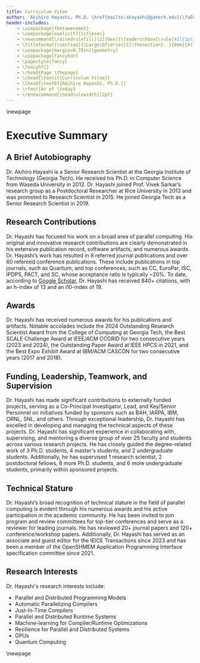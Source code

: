 ```yaml
---
title: Curriculum Vitae
author: 'Akihiro Hayashi, Ph.D. \href{mailto:ahayashi@gatech.edu}{\faEnvelope} \href{https://www.linkedin.com/in/akihiro-hayashi-91710237/}{\faLinkedin} \href{https://x.com/ahayashi_gt}{\faTwitter}'
header-includes:
    - \usepackage{fontawesome5}
    - \usepackage[explicit]{titlesec}
    - \newcommand{\raisedrulefill}[2][0ex]{\leaders\hbox{\rule[#1]{1pt}{#2}}\hfill}
    - \titleformat{\section}{\Large\bfseries}{{\thesection}. }{0em}{#1\vspace{-1.6ex} \\ \makebox[\linewidth][l]{\raisedrulefill[0.4ex]{1pt}}}
    - \usepackage[margin=0.75in]{geometry}
    - \usepackage{fancyhdr}
    - \pagestyle{fancy}
    - \fancyhf{}
    - \rhead{Page \thepage}
    - \chead{\textit{Curriculum Vitae}}
    - \lhead{\textbf{Akihiro Hayashi, Ph.D.}}
    - \rfoot{As of \today}
    - \renewcommand{\headrulewidth}{2pt}
---
```

\newpage

Executive Summary
=======

## A Brief Autobiography
Dr. Akihiro Hayashi is a Senior Research Scientist at the Georgia Institute of Technology (Georgia Tech). He received his Ph.D. in Computer Science from Waseda University in 2012. Dr. Hayashi joined Prof. Vivek Sarkar’s research group as a Postdoctoral Researcher at Rice University in 2013 and was promoted to Research Scientist in 2015. He joined Georgia Tech as a Senior Research Scientist in 2019.

## Research Contributions
Dr. Hayashi has focused his work on a broad area of parallel computing. His original and innovative research contributions are clearly demonstrated in his extensive publication record, software artifacts, and numerous awards. Dr. Hayashi’s work has resulted in 8 referred journal publications and over 60 refereed conference publications. These include publications in top journals, such as Quantum, and top conferences, such as CC, EuroPar, ISC, IPDPS, PACT, and SC, whose acceptance ratio is typically ~20%. To date, according to [Google Scholar](https://scholar.google.com/citations?user=gfsge0AAAAAJ&hl=en), Dr. Hayashi has received 840+ citations, with an h-index of 13 and an i10-index of 19. 

## Awards
Dr. Hayashi has received numerous awards for his publications and artifacts. Notable accolades include the 2024 Outstanding Research Scientist Award from the College of Computing at Georgia Tech, the Best SCALE Challenge Award at IEEE/ACM CCGRID for two consecutive years (2023 and 2024), the Outstanding Paper Award at IEEE HPCS in 2021, and the Best Expo Exhibit Award at IBM/ACM CASCON for two consecutive years (2017 and 2018).

## Funding, Leadership, Teamwork, and Supervision
Dr. Hayashi has made significant contributions to externally funded projects, serving as a Co-Principal Investigator, Lead, and Key/Senior Personnel on initiatives funded by sponsors such as BAH, IARPA, IBM, ORNL, SNL, and others. Through exceptional leadership, Dr. Hayashi has excelled in developing and managing the technical aspects of these projects. Dr. Hayashi has significant experience in collaborating with, supervising, and mentoring a diverse group of over 25 faculty and students across various research projects. He has closely guided the degree-related work of 3 Ph.D. students, 4 master's students, and 2 undergraduate students. Additionally, he has supervised 1 research scientist, 2 postdoctoral fellows, 8 more Ph.D. students, and 6 more undergraduate students, primarily within sponsored projects.

## Technical Stature
Dr. Hayashi’s broad recognition of technical stature in the field of parallel computing is evident through his numerous awards and his active participation in the academic community. He has been invited to join program and review committees for top-tier conferences and serve as a reviewer for leading journals. He has reviewed 20+ journal papers and 120+ conference/workshop papers. Additionally, Dr. Hayashi has served as an associate and guest editor for the IEICE Transactions since 2023 and has been a member of the OpenSHMEM Application Programming Interface specification committee since 2021.

## Research Interests
Dr. Hayashi's research interests include:

- Parallel and Distributed Programming Models
- Automatic Parallelizing Compilers
- Just-In-Time Compilers
- Parallel and Distributed Runtime Systems
- Machine-learning for Compiler/Runtime Optimizations
- Resilience for Parallel and Distributed Systems
- GPUs
- Quantum Computing

\newpage
